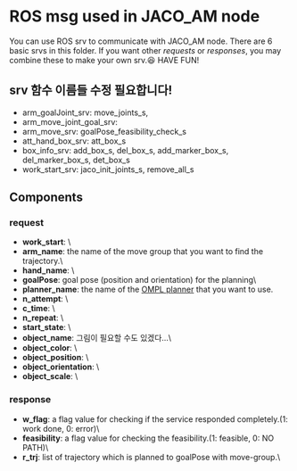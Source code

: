 # ROS msg used in JACO_AM node

You can use ROS srv to communicate with JACO_AM node.
There are 6 basic srvs in this folder.
If you want other *requests* or *responses*,
you may combine these to make your own srv.:satisfied: HAVE FUN!

## srv 함수 이름들 수정 필요합니다!
+ arm_goalJoint_srv: move_joints_s, 
+ arm_move_joint_goal_srv: 
+ arm_move_srv: goalPose_feasibility_check_s
+ att_hand_box_srv: att_box_s
+ box_info_srv: add_box_s, del_box_s, add_marker_box_s, del_marker_box_s, det_box_s
+ work_start_srv: jaco_init_joints_s, remove_all_s

## Components

### request
+ **work_start**: \
+ **arm_name**: the name of the move group that you want to find the trajectory.\
+ **hand_name**: \
+ **goalPose**: goal pose (position and orientation) for the planning\
+ **planner_name**: the name of the [OMPL planner](https://moveit.ros.org/documentation/planners/) that you want to use.
+ **n_attempt**: \
+ **c_time**: \
+ **n_repeat**: \
+ **start_state**: \ 
+ **object_name**: 그림이 필요할 수도 있겠다...\
+ **object_color**: \
+ **object_position**: \
+ **object_orientation**: \
+ **object_scale**: \

### response
+ **w_flag**: a flag value for checking if the service responded completely.\(1: work done, 0: error)\
+ **feasibility**: a flag value for checking the feasibility.(1: feasible, 0: NO PATH)\
+ **r_trj**: list of trajectory which is planned to goalPose with move-group.\
